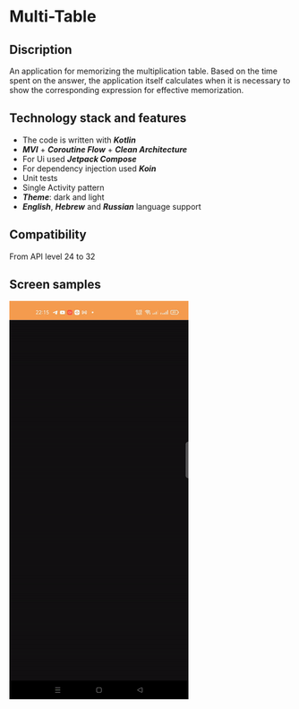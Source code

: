 # Multi-Table

## Discription
An application for memorizing the multiplication table. Based on the time spent on the answer, the application itself calculates when it is necessary to show the corresponding expression for effective memorization.

## Technology stack and features

* The code is written with _**Kotlin**_
* _**MVI**_ + _**Coroutine Flow**_ + _**Clean Architecture**_
* For Ui used _**Jetpack Compose**_
* For dependency injection used _**Koin**_
* Unit tests
* Single Activity pattern
* _**Theme**_: dark and light
* _**English**_, _**Hebrew**_ and _**Russian**_ language support

## Compatibility
From API level 24 to 32

## Screen samples

![name](https://github.com/NikolayKuts/Multi-Table/blob/development/pictures/animation_semple.gif)
